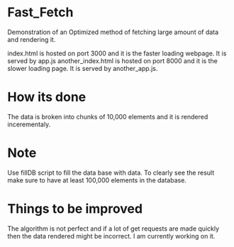 # Fast_Fetch
Demonstration of an Optimized method of fetching large amount of data and rendering it.

index.html is hosted on port 3000 and it is the faster loading webpage. It is served by app.js
another_index.html is hosted on port 8000 and it is the slower loading page. It is served by another_app.js.

# How its done
The data is broken into chunks of 10,000 elements and it is rendered incerementaly.

# Note
Use fillDB script to fill the data base with data. To clearly see the result make sure to have at least 100,000 elements in the database.

# Things to be improved
The algorithm is not perfect and if a lot of get requests are made quickly then the data rendered might be incorrect. I am currently working on it.
